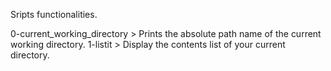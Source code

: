 Sripts functionalities.


0-current_working_directory > Prints the absolute path name of the current working directory.
1-listit > Display the contents list of your current directory.
